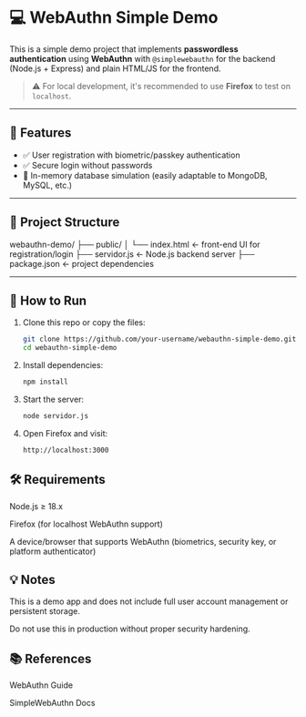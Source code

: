 # 💻 WebAuthn Simple Demo

This is a simple demo project that implements **passwordless authentication** using **WebAuthn** with `@simplewebauthn` for the backend (Node.js + Express) and plain HTML/JS for the frontend.

> ⚠️ For local development, it's recommended to use **Firefox** to test on `localhost`.

---

## 🌟 Features

- ✅ User registration with biometric/passkey authentication
- ✅ Secure login without passwords
- 💾 In-memory database simulation (easily adaptable to MongoDB, MySQL, etc.)

---

## 📁 Project Structure

webauthn-demo/ 
├── public/ 
│ └── index.html ← front-end UI for registration/login 
├── servidor.js ← Node.js backend server 
├── package.json ← project dependencies

---

## 🚀 How to Run

1. Clone this repo or copy the files:

   ```bash
   git clone https://github.com/your-username/webauthn-simple-demo.git
   cd webauthn-simple-demo
2. Install dependencies:
   ```bash
   npm install

3. Start the server:
   ```bash
   node servidor.js
4. Open Firefox and visit:
   ```bash
   http://localhost:3000

## 🛠️ Requirements
  Node.js ≥ 18.x

  Firefox (for localhost WebAuthn support)

  A device/browser that supports WebAuthn (biometrics, security key, or platform authenticator)

## 💡 Notes
  This is a demo app and does not include full user account management or persistent storage.

  Do not use this in production without proper security hardening.

## 📚 References
  WebAuthn Guide

  SimpleWebAuthn Docs